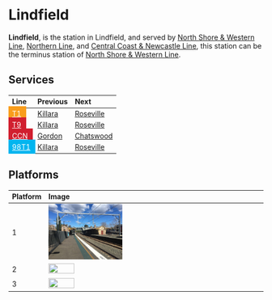 # Lindfield

**Lindfield**, is the station in Lindfield, and served by [North Shore & Western Line](/train/t1), [Northern Line](/train/t9), and [Central Coast & Newcastle Line](/train/ccn), this station can be the terminus station of [North Shore & Western Line](/train/t1).

## Services

| Line | Previous | Next |
| :--- | :--- | :--- |
| <mark style="background-color: #F99D1C; display: inline-block; padding: 6px 10px; margin: -6px -10px;"><a href="/train/t1" style="color: #fff;">T1</a></mark> | [Killara](/killara/killara) | [Roseville](/roseville/roseville) |
| <mark style="background-color: #D11F2F; display: inline-block; padding: 6px 10px; margin: -6px -10px;"><a href="/train/t9" style="color: #fff;">T9</a></mark> | [Killara](/killara/killara) | [Roseville](/roseville/roseville) |
| <mark style="background-color: #D11F2F; display: inline-block; padding: 6px 10px; margin: -6px -10px;"><a href="/train/ccn" style="color: #fff;">CCN</a></mark> | [Gordon](/gordon/gordon) | [Chatswood](/chatswood/chatswood) |
| <mark style="background-color: #00B5EF; display: inline-block; padding: 6px 10px; margin: -6px -10px;"><a href="/bus/98t1" style="color: #fff;">98T1</a></mark> | [Killara](/killara/killara) | [Roseville](/roseville/roseville) |

## Platforms

| Platform | Image |
| :--- | :--- |
| 1 | <img src="platform1.png" width="35%" height="35%"> |
| 2 | <img src="platform2.png" width="35%" height="35%"> |
| 3 | <img src="platform3.png" width="35%" height="35%"> |